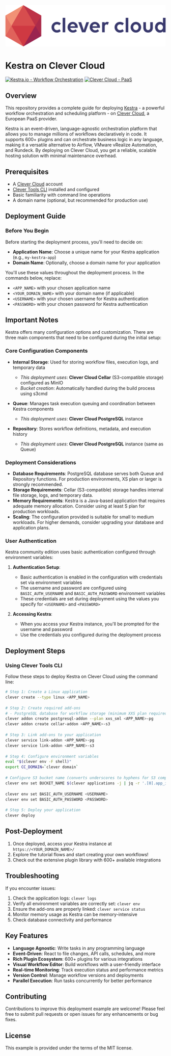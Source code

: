![Clever Cloud logo](/github-assets/clever-cloud-logo.png)

# Kestra on Clever Cloud

[![Kestra.io - Workflow Orchestration](https://img.shields.io/badge/Kestra.io-Workflow%20Orchestration-blue)](https://kestra.io)
[![Clever Cloud - PaaS](https://img.shields.io/badge/Clever%20Cloud-PaaS-orange)](https://clever-cloud.com)

## Overview

This repository provides a complete guide for deploying [Kestra](https://kestra.io/) - a powerful workflow orchestration and scheduling platform - on [Clever Cloud](https://clever-cloud.com), a European PaaS provider.

Kestra is an event-driven, language-agnostic orchestration platform that allows you to manage millions of workflows declaratively in code. It supports 600+ plugins and can orchestrate business logic in any language, making it a versatile alternative to Airflow, VMware vRealize Automation, and Rundeck. By deploying on Clever Cloud, you get a reliable, scalable hosting solution with minimal maintenance overhead.

## Prerequisites

- A [Clever Cloud](https://www.clever-cloud.com/) account
- [Clever Tools CLI](https://github.com/CleverCloud/clever-tools) installed and configured
- Basic familiarity with command line operations
- A domain name (optional, but recommended for production use)

## Deployment Guide

### Before You Begin

Before starting the deployment process, you'll need to decide on:

- **Application Name**: Choose a unique name for your Kestra application (e.g., `my-kestra-app`)
- **Domain Name**: Optionally, choose a domain name for your application

You'll use these values throughout the deployment process. In the commands below, replace:
- `<APP_NAME>` with your chosen application name
- `<YOUR_DOMAIN_NAME>` with your domain name (if applicable)
- `<USERNAME>` with your chosen username for Kestra authentication
- `<PASSWORD>` with your chosen password for Kestra authentication

## Important Notes

Kestra offers many configuration options and customization. There are three main components that need to be configured during the initial setup:

### Core Configuration Components

- **Internal Storage**: Used for storing workflow files, execution logs, and temporary data
  - *This deployment uses*: **Clever Cloud Cellar** (S3-compatible storage) configured as MinIO
  - *Bucket creation*: Automatically handled during the build process using s3cmd
  
- **Queue**: Manages task execution queuing and coordination between Kestra components
  - *This deployment uses*: **Clever Cloud PostgreSQL** instance
  
- **Repository**: Stores workflow definitions, metadata, and execution history
  - *This deployment uses*: **Clever Cloud PostgreSQL** instance (same as Queue)

### Deployment Considerations

- **Database Requirements**: PostgreSQL database serves both Queue and Repository functions. For production environments, XS plan or larger is strongly recommended.
- **Storage Requirements**: Cellar (S3-compatible) storage handles internal file storage, logs, and temporary data.
- **Memory Requirements**: Kestra is a Java-based application that requires adequate memory allocation. Consider using at least S plan for production workloads.
- **Scaling**: The configuration provided is suitable for small to medium workloads. For higher demands, consider upgrading your database and application plans.

### User Authentication

Kestra community edition uses basic authentication configured through environment variables:

1. **Authentication Setup**:
   - Basic authentication is enabled in the configuration with credentials set via environment variables
   - The username and password are configured using `BASIC_AUTH_USERNAME` and `BASIC_AUTH_PASSWORD` environment variables
   - These credentials are set during deployment using the values you specify for `<USERNAME>` and `<PASSWORD>`

2. **Accessing Kestra**:
   - When you access your Kestra instance, you'll be prompted for the username and password
   - Use the credentials you configured during the deployment process

## Deployment Steps

### Using Clever Tools CLI

Follow these steps to deploy Kestra on Clever Cloud using the command line:

```bash
# Step 1: Create a Linux application
clever create --type linux <APP_NAME> 

# Step 2: Create required add-ons
# - PostgreSQL database for workflow storage (minimum XXS plan required, XS or higher recommended)
clever addon create postgresql-addon --plan xxs_sml <APP_NAME>-pg
clever addon create cellar-addon <APP_NAME>-s3

# Step 3: Link add-ons to your application
clever service link-addon <APP_NAME>-pg
clever service link-addon <APP_NAME>-s3

# Step 4: Configure environment variables
eval "$(clever env -F shell)"
export CC_DOMAIN=`clever domain`

# Configure S3 bucket name (converts underscores to hyphens for S3 compatibility)
clever env set BUCKET_NAME $(clever applications -j | jq -r '.[0].app_id' | tr '_' '-')

clever env set BASIC_AUTH_USERNAME <USERNAME>
clever env set BASIC_AUTH_PASSWORD <PASSWORD>

# Step 5: Deploy your application
clever deploy
```

## Post-Deployment

1. Once deployed, access your Kestra instance at `https://<YOUR_DOMAIN_NAME>/`
2. Explore the tutorial flows and start creating your own workflows!
3. Check out the extensive plugin library with 600+ available integrations

## Troubleshooting

If you encounter issues:

1. Check the application logs: `clever logs`
2. Verify all environment variables are correctly set: `clever env`
3. Ensure the add-ons are properly linked: `clever service status`
4. Monitor memory usage as Kestra can be memory-intensive
5. Check database connectivity and performance

## Key Features

- **Language Agnostic**: Write tasks in any programming language
- **Event-Driven**: React to file changes, API calls, schedules, and more
- **Rich Plugin Ecosystem**: 600+ plugins for various integrations
- **Visual Workflow Editor**: Build workflows with a user-friendly interface
- **Real-time Monitoring**: Track execution status and performance metrics
- **Version Control**: Manage workflow versions and deployments
- **Parallel Execution**: Run tasks concurrently for better performance

## Contributing

Contributions to improve this deployment example are welcome! Please feel free to submit pull requests or open issues for any enhancements or bug fixes.

## License

This example is provided under the terms of the MIT license.
